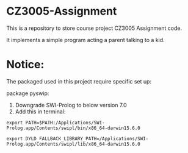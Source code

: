 # CZ3005-Assignment

This is a repository to store course project CZ3005 Assignment code.

It implements a simple program acting a parent talking to a kid. 

# Notice:
The packaged used in this project require specific set up:

package pyswip:
1. Downgrade SWI-Prolog to below version 7.0
2. Add this in terminal:

`export PATH=$PATH:/Applications/SWI-Prolog.app/Contents/swipl/bin/x86_64-darwin15.6.0`

`export DYLD_FALLBACK_LIBRARY_PATH=/Applications/SWI-Prolog.app/Contents/swipl/lib/x86_64-darwin15.6.0`

